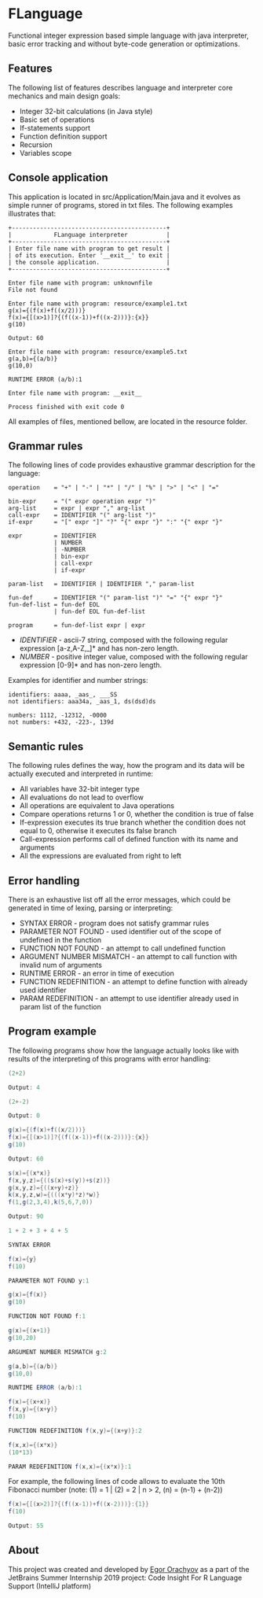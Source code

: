 # FLanguage

Functional integer expression based simple language with java interpreter, 
basic error tracking and without byte-code generation or optimizations.

## Features

The following list of features describes language and interpreter core
mechanics and main design goals:

* Integer 32-bit calculations (in Java style)
* Basic set of operations
* If-statements support
* Function definition support
* Recursion
* Variables scope

## Console application

This application is located in src/Application/Main.java and it evolves as 
simple runner of programs, stored in txt files. The following examples
illustrates that:

```
+--------------------------------------------+
|            FLanguage interpreter           |
+--------------------------------------------+
| Enter file name with program to get result |
| of its execution. Enter '__exit__' to exit |
| the console application.                   |
+--------------------------------------------+

Enter file name with program: unknownfile
File not found
```

```
Enter file name with program: resource/example1.txt
g(x)={(f(x)+f((x/2)))}
f(x)={[(x>1)]?{(f((x-1))+f((x-2)))}:{x}}
g(10)

Output: 60
```

```
Enter file name with program: resource/example5.txt
g(a,b)={(a/b)}
g(10,0)

RUNTIME ERROR (a/b):1
```

```
Enter file name with program: __exit__

Process finished with exit code 0
```

All examples of files, mentioned bellow, are located in the resource folder. 

## Grammar rules

The following lines of code provides exhaustive grammar description
for the language:

```
operation    = "+" | "-" | "*" | "/" | "%" | ">" | "<" | "="

bin-expr     = "(" expr operation expr ")"
arg-list     = expr | expr "," arg-list
call-expr    = IDENTIFIER "(" arg-list ")"
if-expr      = "[" expr "]" "?" "{" expr "}" ":" "{" expr "}"

expr         = IDENTIFIER
             | NUMBER
             | -NUMBER
             | bin-expr
             | call-expr
             | if-expr

param-list   = IDENTIFIER | IDENTIFIER "," param-list

fun-def      = IDENTIFIER "(" param-list ")" "=" "{" expr "}"
fun-def-list = fun-def EOL
             | fun-def EOL fun-def-list

program      = fun-def-list expr | expr

```

* _IDENTIFIER_ - ascii-7 string, composed with the 
following regular expression \[a-z,A-Z,_\]* and has non-zero length.
* _NUMBER_ - positive integer value, composed with the 
following regular expression \[0-9\]* and has non-zero length.

Examples for identifier and number strings:

```
identifiers: aaaa, _aas_, ___SS
not identifiers: aaa34a, _aas_1, ds(dsd)ds

numbers: 1112, -12312, -0000
not numbers: +432, -223-, 139d

```

## Semantic rules

The following rules defines the way, how the program and its data will be 
actually executed and interpreted in runtime:

* All variables have 32-bit integer type
* All evaluations do not lead to overflow
* All operations are equivalent to Java operations
* Compare operations returns 1 or 0, whether the condition is true of false
* If-expression executes its true branch whether the condition does not equal to
0, otherwise it executes its false branch
* Call-expression performs call of defined function with its name and arguments
* All the expressions are evaluated from right to left

## Error handling

There is an exhaustive list off all the error messages, which could be 
generated in time of lexing, parsing or interpreting:

* SYNTAX ERROR - program does not satisfy grammar rules
* PARAMETER NOT FOUND - used identifier out of the scope of undefined in the function
* FUNCTION NOT FOUND - an attempt to call undefined function
* ARGUMENT NUMBER MISMATCH - an attempt to call function with invalid num of arguments 
* RUNTIME ERROR - an error in time of execution
* FUNCTION REDEFINITION - an attempt to define function with already used identifier
* PARAM REDEFINITION - an attempt to use identifier already used in param list of the function

## Program example

The following programs show how the language actually looks like with 
results of the interpreting of this programs with error handling:

```java
(2+2)

Output: 4
```

```java
(2+-2)

Output: 0
```

```java
g(x)={(f(x)+f((x/2)))}
f(x)={[(x>1)]?{(f((x-1))+f((x-2)))}:{x}}
g(10)

Output: 60 
```

```java
s(x)={(x*x)}
f(x,y,z)={((s(x)+s(y))+s(z))}
g(x,y,z)={((x+y)+z)}
k(x,y,z,w)={(((x*y)*z)*w)}
f(1,g(2,3,4),k(5,6,7,0))

Output: 90
```

```java
1 + 2 + 3 + 4 + 5

SYNTAX ERROR
```

```java
f(x)={y}
f(10)

PARAMETER NOT FOUND y:1
```

```java
g(x)={f(x)}
g(10)

FUNCTION NOT FOUND f:1
```

```java
g(x)={(x+1)}
g(10,20)

ARGUMENT NUMBER MISMATCH g:2
```

```java
g(a,b)={(a/b)}
g(10,0)

RUNTIME ERROR (a/b):1
```

```java
f(x)={(x+x)}
f(x,y)={(x+y)}
f(10)

FUNCTION REDEFINITION f(x,y)={(x+y)}:2
```

```java
f(x,x)={(x*x)}
(10*13)

PARAM REDEFINITION f(x,x)={(x*x)}:1
```

For example, the following lines of code allows to evaluate the
10th Fibonacci number (note: (1) = 1 | (2) = 2 | n > 2, (n) = (n-1) + (n-2))

```java
f(x)={[(x>2)]?{(f((x-1))+f((x-2)))}:{1}}
f(10)

Output: 55
```

## About

This project was created and developed by [Egor Orachyov](https://github.com/EgorOrachyov)
as a part of the JetBrains Summer Internship 2019 project: Code Insight For R Language Support (IntelliJ platform)
